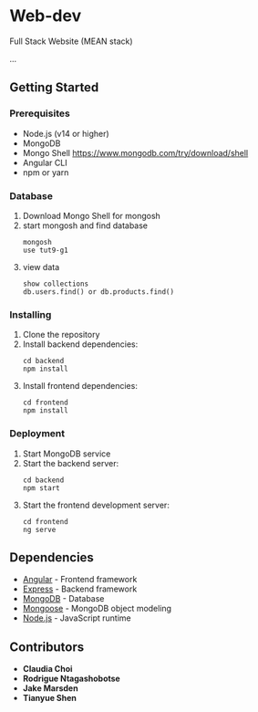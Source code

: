 # Web-dev
Full Stack Website (MEAN stack)

...

## Getting Started

### Prerequisites

- Node.js (v14 or higher)
- MongoDB
- Mongo Shell https://www.mongodb.com/try/download/shell 
- Angular CLI
- npm or yarn

### Database

1. Download Mongo Shell for mongosh
2. start mongosh and find database
   ```
   mongosh
   use tut9-g1
   ```
3. view data
   ```
   show collections
   db.users.find() or db.products.find()
   ```

### Installing

1. Clone the repository
2. Install backend dependencies:
   ```
   cd backend
   npm install
   ```
3. Install frontend dependencies:
   ```
   cd frontend
   npm install
   ```

### Deployment

1. Start MongoDB service
2. Start the backend server:
   ```
   cd backend
   npm start
   ```
3. Start the frontend development server:
   ```
   cd frontend
   ng serve
   ```

## Dependencies

* [Angular](https://angular.io/) - Frontend framework
* [Express](https://expressjs.com/) - Backend framework
* [MongoDB](https://www.mongodb.com/) - Database
* [Mongoose](https://mongoosejs.com/) - MongoDB object modeling
* [Node.js](https://nodejs.org/) - JavaScript runtime

## Contributors

* **Claudia Choi**
* **Rodrigue Ntagashobotse**
* **Jake Marsden**
* **Tianyue Shen**

